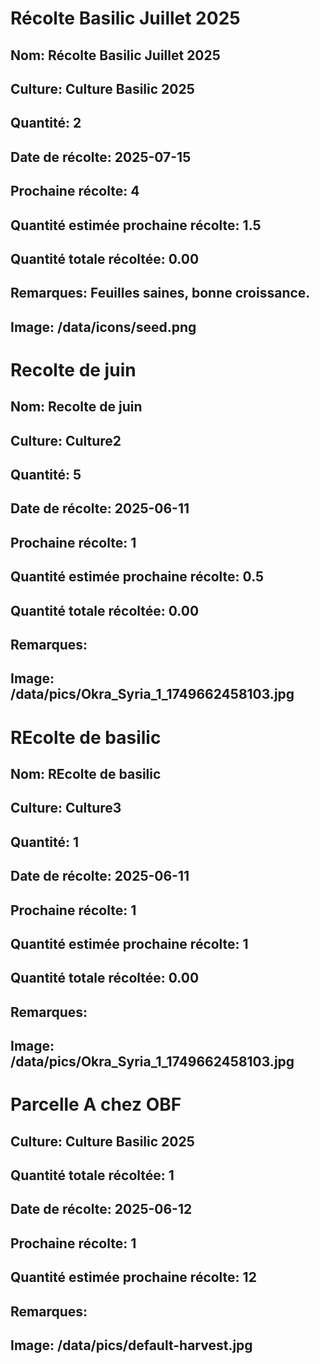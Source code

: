 # Récolte Basilic Juillet 2025
## Nom: Récolte Basilic Juillet 2025
## Culture: Culture Basilic 2025
## Quantité: 2
## Date de récolte: 2025-07-15
## Prochaine récolte: 4
## Quantité estimée prochaine récolte: 1.5
## Quantité totale récoltée: 0.00
## Remarques: Feuilles saines, bonne croissance.
## Image: /data/icons/seed.png

# Recolte de juin
## Nom: Recolte de juin
## Culture: Culture2
## Quantité: 5
## Date de récolte: 2025-06-11
## Prochaine récolte: 1
## Quantité estimée prochaine récolte: 0.5
## Quantité totale récoltée: 0.00
## Remarques: 
## Image: /data/pics/Okra_Syria_1_1749662458103.jpg

# REcolte de basilic
## Nom: REcolte de basilic
## Culture: Culture3
## Quantité: 1
## Date de récolte: 2025-06-11
## Prochaine récolte: 1
## Quantité estimée prochaine récolte: 1
## Quantité totale récoltée: 0.00
## Remarques: 
## Image: /data/pics/Okra_Syria_1_1749662458103.jpg

# Parcelle A chez OBF
## Culture: Culture Basilic 2025
## Quantité totale récoltée: 1
## Date de récolte: 2025-06-12
## Prochaine récolte: 1
## Quantité estimée prochaine récolte: 12
## Remarques: 
## Image: /data/pics/default-harvest.jpg
